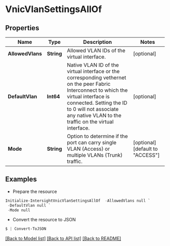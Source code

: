 # VnicVlanSettingsAllOf
## Properties

Name | Type | Description | Notes
------------ | ------------- | ------------- | -------------
**AllowedVlans** | **String** | Allowed VLAN IDs of the virtual interface. | [optional] 
**DefaultVlan** | **Int64** | Native VLAN ID of the virtual interface or the corresponding vethernet on the peer Fabric Interconnect to which the virtual interface is connected. Setting the ID to 0 will not associate any native VLAN to the traffic on the virtual interface. | [optional] 
**Mode** | **String** | Option to determine if the port can carry single VLAN (Access) or multiple VLANs (Trunk) traffic. | [optional] [default to "ACCESS"]

## Examples

- Prepare the resource
```powershell
Initialize-IntersightVnicVlanSettingsAllOf  -AllowedVlans null `
 -DefaultVlan null `
 -Mode null
```

- Convert the resource to JSON
```powershell
$ | Convert-ToJSON
```

[[Back to Model list]](../README.md#documentation-for-models) [[Back to API list]](../README.md#documentation-for-api-endpoints) [[Back to README]](../README.md)

